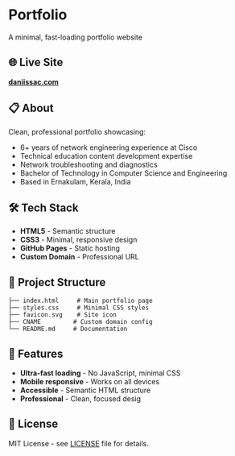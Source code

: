 # Portfolio

A minimal, fast-loading portfolio website

## 🌐 Live Site

**[daniissac.com](https://daniissac.com)**

## 📋 About

Clean, professional portfolio showcasing:
- 6+ years of network engineering experience at Cisco
- Technical education content development expertise
- Network troubleshooting and diagnostics
- Bachelor of Technology in Computer Science and Engineering
- Based in Ernakulam, Kerala, India

## 🛠 Tech Stack

- **HTML5** - Semantic structure
- **CSS3** - Minimal, responsive design
- **GitHub Pages** - Static hosting
- **Custom Domain** - Professional URL

## 📂 Project Structure

```
├── index.html     # Main portfolio page
├── styles.css     # Minimal CSS styles
├── favicon.svg    # Site icon
├── CNAME         # Custom domain config
└── README.md     # Documentation
```

## 🚀 Features

- **Ultra-fast loading** - No JavaScript, minimal CSS
- **Mobile responsive** - Works on all devices
- **Accessible** - Semantic HTML structure
- **Professional** - Clean, focused desig

## 📄 License

MIT License - see [LICENSE](LICENSE) file for details.
